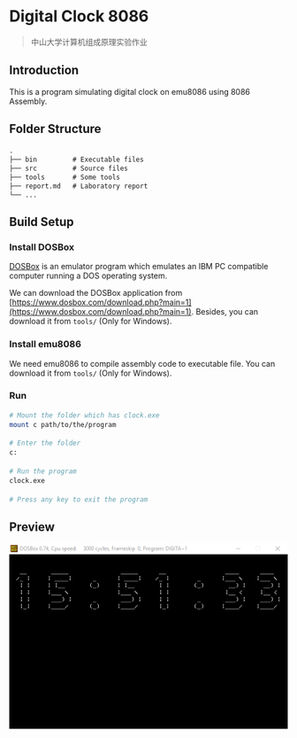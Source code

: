 # Digital Clock 8086

> 中山大学计算机组成原理实验作业

## Introduction

This is a program simulating digital clock on emu8086 using 8086 Assembly.

## Folder Structure

```
.
├── bin         # Executable files
├── src         # Source files
├── tools       # Some tools
├── report.md   # Laboratory report
└── ...
```

## Build Setup

### Install DOSBox

[DOSBox](https://en.wikipedia.org/wiki/DOSBox) is an emulator program which emulates an IBM PC compatible computer running a DOS operating system.

We can download the DOSBox application from [https://www.dosbox.com/download.php?main=1](https://www.dosbox.com/download.php?main=1). Besides, you can download it from `tools/` (Only for Windows).

### Install emu8086

We need emu8086 to compile assembly code to executable file. You can download it from `tools/` (Only for Windows).

### Run

```bash
# Mount the folder which has clock.exe
mount c path/to/the/program

# Enter the folder
c:

# Run the program
clock.exe

# Press any key to exit the program
```

## Preview

![网络不给力哟](./images/Preview.png)
